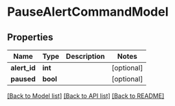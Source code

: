 # PauseAlertCommandModel

## Properties
Name | Type | Description | Notes
------------ | ------------- | ------------- | -------------
**alert_id** | **int** |  | [optional] 
**paused** | **bool** |  | [optional] 

[[Back to Model list]](../README.md#documentation-for-models) [[Back to API list]](../README.md#documentation-for-api-endpoints) [[Back to README]](../README.md)


